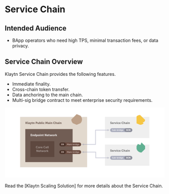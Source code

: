 # Service Chain

## Intended Audience

- BApp operators who need high TPS, minimal transaction fees, or data privacy.  


## Service Chain Overview

Klaytn Service Chain provides the following features.

- Immediate finality. 
- Cross-chain token transfer.
- Data anchoring to the main chain.
- Multi-sig bridge contract to meet enterprise security requirements.

![](../../klaytn/images/sc_connection.png)


Read the [Klaytn Scaling Solution] for more details about the Service Chain.
